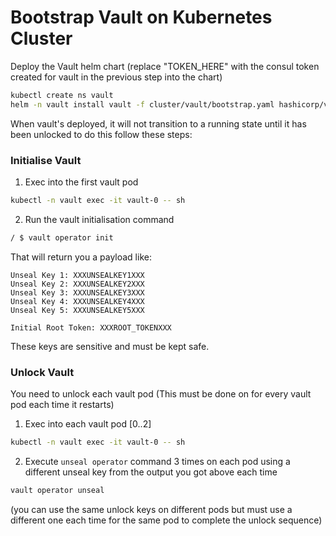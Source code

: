 # Bootstrap Vault on Kubernetes Cluster


Deploy the Vault helm chart (replace "TOKEN_HERE" with the consul token created for vault in the previous step into the chart)

```bash
kubectl create ns vault
helm -n vault install vault -f cluster/vault/bootstrap.yaml hashicorp/vault
```

When vault's deployed, it will not transition to a running state until it has been unlocked to do this follow these steps:


### Initialise Vault

1. Exec into the first vault pod
```bash
kubectl -n vault exec -it vault-0 -- sh
```

2. Run the vault initialisation command
```bash
/ $ vault operator init
```

That will return you a payload like:
```
Unseal Key 1: XXXUNSEALKEY1XXX
Unseal Key 2: XXXUNSEALKEY2XXX
Unseal Key 3: XXXUNSEALKEY3XXX
Unseal Key 4: XXXUNSEALKEY4XXX
Unseal Key 5: XXXUNSEALKEY5XXX

Initial Root Token: XXXROOT_TOKENXXX
```

These keys are sensitive and must be kept safe.


### Unlock Vault

You need to unlock each vault pod (This must be done on for every vault pod each time it restarts)

1. Exec into each vault pod [0..2]

```bash
kubectl -n vault exec -it vault-0 -- sh
```

2. Execute `unseal operator` command 3 times on each pod using a different unseal key from the output you got above each time

```bash
vault operator unseal
```

(you can use the same unlock keys on different pods but must use a different one each time for the same pod to complete the unlock sequence)

